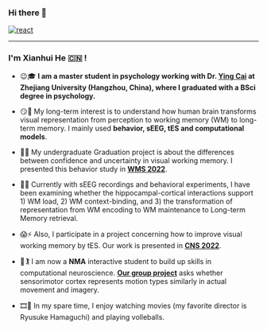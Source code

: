 ### Hi there 👋 

[![react](https://img.shields.io/badge/xhhe.psy@gmail.com-FEBEB0?style=for-the-badge&logo=&label=Contact%20Me&labelColor=3D5A5B)](https://github.com/Xianhui-He)

---
<!--
**XianhuiHe/XianhuiHe** is a ✨ _special_ ✨ repository because its `README.md` (this file) appears on your GitHub profile.
-->
### I'm Xianhui He :cn: !
- :wink::mortar_board: **I am a master student in **psychology working** with Dr. [Ying Cai](https://person.zju.edu.cn/caiying) at Zhejiang University (Hangzhou, China), where I graduated with a BSci degree in **psychology**.**
     
- :smirk::key: My long-term interest is to understand how human brain transforms visual representation from perception to working memory (WM) to long-term memory. I mainly used  **behavior, sEEG, tES and computational models**.
- :partying_face::grapes: My undergraduate Graduation project is about the differences between confidence and uncertainty in visual working memory. I presented this behavior study in [**WMS 2022**](https://drive.google.com/file/d/1vZIQTw0IPZntJgCAvK_-V7tMNsATj1_t/view).
- :thinking::brain: Currently with sEEG recordings and behavioral experiments, I have been examining whether the hippocampal-cortical interactions support 1) WM load, 2) WM context-binding, and 3) the transformation of representation from WM encoding to WM maintenance to Long-term Memory retrieval. 
- :scream::zap: Also, I participate in a project concerning how to improve visual working memory by tES. Our work is presented in [**CNS 2022**](https://www.cogneurosociety.org/poster-session-schedule/).

- :monocle_face::golfing: I am now a **NMA** interactive student to build up skills in computational neuroscience. [**Our group project**](https://github.com/Xianhui-He/Raclette-Group-2-ECoG-Motor-Imagery) asks whether sensorimotor cortex represents motion types similarly in actual movement and imagery.

- :film_strip::volleyball: In my spare time, I enjoy watching movies (my favorite director is Ryusuke Hamaguchi) and playing volleballs.
